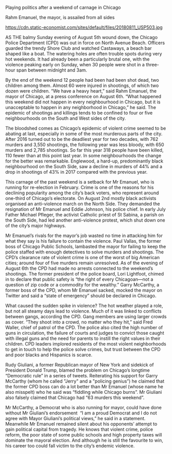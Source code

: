 Playing politics after a weekend of carnage in Chicago 

Rahm Emanuel, the mayor, is assailed from all sides

https://cdn.static-economist.com/sites/default/files/20180811_USP503.jpg

AS THE balmy Sunday evening of August 5th wound down, the Chicago Police Department (CPD) was out in force on North Avenue Beach. Officers guarded the trendy Shore Club and watched Castaways, a beach bar shaped like a boat. The watering holes are often trouble spots during very hot weekends. It had already been a particularly brutal one, with the violence peaking early on Sunday, when 30 people were shot in a three-hour span between midnight and 3am.

By the end of the weekend 12 people had been had been shot dead, two children among them. Almost 60 were injured in shootings, of which two dozen were children. “We have a heavy heart,” said Rahm Emanuel, the mayor of Chicago, at a press conference on August 6th. “What happened this weekend did not happen in every neighbourhood in Chicago, but it is unacceptable to happen in any neighborhood in Chicago,” he said. The epidemic of shootings and killings tends to be confined to four or five neighbourhoods on the South and West sides of the city.

The bloodshed comes as Chicago’s epidemic of violent crime seemed to be abating at last, especially in some of the most murderous parts of the city. After 2016 turned out to be the deadliest year for two decades, with 762 murders and 3,550 shootings, the following year was less bloody, with 650 murders and 2,785 shootings. So far this year 318 people have been killed, 110 fewer than at this point last year. In some neighbourhoods the change for the better was remarkable. Englewood, a hard-up, predominantly black neighbourhood on the South Side, saw a decline in murders of 44% and a drop in shootings of 43% in 2017 compared with the previous year.

This carnage of the past weekend is a setback for Mr Emanuel, who is running for re-election in February. Crime is one of the reasons for his declining popularity among the city’s back voters, who represent around one-third of Chicago’s electorate. On August 2nd mostly black activists organised an anti-violence march on the North Side. They demanded the resignation of Mr Emanuel and Eddie Johnson, his police chief. In early July Father Michael Pfleger, the activist Catholic priest of St Sabina, a parish on the South Side, had led another anti-violence protest, which shut down one of the city’s major highways.

Mr Emanuel’s rivals for the mayor’s job wasted no time in attacking him for what they say is his failure to contain the violence. Paul Vallas, the former boss of Chicago Public Schools, lambasted the mayor for failing to keep the police staffed with enough detectives to solve murders and shootings. The CPD’s clearance rate of violent crime is one of the worst of big American cities; around four of five murders remain unresolved. As of the evening of August 6th the CPD had made no arrests connected to the weekend’s shootings. The former president of the police board, Lori Lightfoot, chimed in to declare that public safety is “the right of every Chicagoan—not a question of zip code or a commodity for the wealthy.” Garry McCarthy, a former boss of the CPD, whom Mr Emanuel sacked, mocked the mayor on Twitter and said a “state of emergency” should be declared in Chicago.

What caused the sudden spike in violence? The hot weather played a role, but not all steamy days lead to violence. Much of it was linked to conflicts between gangs, according the CPD. Gang members are using larger crowds as cover. “They shoot into a crowd, no matter who they hit,” said Fred Waller, chief of patrol of the CPD. The police also cited the high number of guns in circulation, the failure of courts and judges to convict those caught with illegal guns and the need for parents to instill the right values in their children. CPD leaders implored residents of the most violent neighborhoods to get in touch to help the police solve crimes, but trust between the CPD and poor blacks and Hispanics is scarce. 

Rudy Giuliani, a former Republican mayor of New York and sidekick of President Donald Trump, blamed the problem on Chicago’s longtime “Democratic rule” in a series of tweets. Reiterating his support for Garry McCarthy (whom he called "Jerry" and a "policing genius”) he claimed that the former CPD boss can do a lot better than Mr Emanuel (whose name he also misspelt) who he said was “fiddling while Chicago burns”. Mr Giuliani also falsely claimed that Chicago had “63 murders this weekend”.

Mr McCarthy, a Democrat who is also running for mayor, could have done without Mr Giuliani’s endorsement  “I am a proud Democrat and I do not agree with Mayor Giuliani’s political views,” he said in a statement. Meanwhile Mr Emanuel remained silent about his opponents’ attempt to gain political capital from tragedy. He knows that violent crime, police reform, the poor state of some public schools and high property taxes will dominate the mayoral election. And although he is still the favourite to win, his career too could fall victim to the city’s endemic violence. 